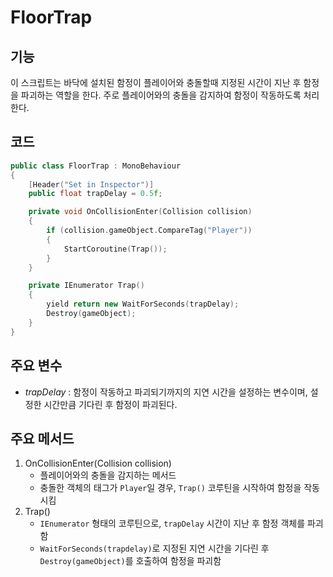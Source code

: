 # FloorTrap
## 기능
이 스크립트는 바닥에 설치된 함정이 플레이어와 충돌할때 지정된 시간이 지난 후 함정을 파괴하는 역할을 한다. 주로 플레이어와의 충돌을 감지하여 함정이 작동하도록 처리한다.

## 코드
```C++
public class FloorTrap : MonoBehaviour
{
    [Header("Set in Inspector")]
    public float trapDelay = 0.5f;

    private void OnCollisionEnter(Collision collision)
    {
        if (collision.gameObject.CompareTag("Player"))
        {
            StartCoroutine(Trap());
        }
    }

    private IEnumerator Trap()
    {
        yield return new WaitForSeconds(trapDelay);
        Destroy(gameObject);
    }
}
```

## 주요 변수
- *trapDelay* : 함정이 작동하고 파괴되기까지의 지연 시간을 설정하는 변수이며, 설정한 시간만큼 기다린 후 함정이 파괴된다.

## 주요 메서드
1. OnCollisionEnter(Collision collision)
   - 플레이어와의 충돌을 감지하는 메서드
   - 충돌한 객체의 태그가 ``Player``일 경우, ``Trap()`` 코루틴을 시작하여 함정을 작동시킴
2. Trap()
   - ``IEnumerator`` 형태의 코루틴으로, ``trapDelay`` 시간이 지난 후 함정 객체를 파괴함
   - ``WaitForSeconds(trapdelay)``로 지정된 지연 시간을 기다린 후 ``Destroy(gameObject)``를 호출하여 함정을 파괴함 
